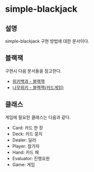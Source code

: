 # simple-blackjack

## 설명
simple-blackjack 구현 방법에 대한 문서이다.

## 블랙잭
구현시 다음 문서들을 참고한다.
* [위키백과 - 블랙잭](https://ko.wikipedia.org/wiki/%EB%B8%94%EB%9E%99%EC%9E%AD)
* [나무위키 - 블랙잭(카드게임)](https://namu.wiki/w/%EB%B8%94%EB%9E%99%EC%9E%AD%28%EC%B9%B4%EB%93%9C%EA%B2%8C%EC%9E%84%29)

## 클래스
게임에 필요한 클래스는 다음과 같다.
* Card: 카드 한 장
* Deck: 카드 뭉치
* Dealer: 딜러
* Player: 참가자
* Hand: 카드 패
* Evaluator: 진행요원
* Game: 게임
